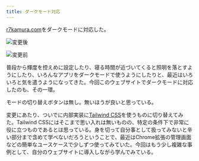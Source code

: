 ```yaml
---
title: ダークモード対応
---
```

[r7kamura.com](https://r7kamura.com/)をダークモードに対応した。

![](https://lh3.googleusercontent.com/yFNW2HN81ti_9VNH1r4HJyH8TIdMA_j6ganrht-_js2pK1ma1B5zDbiKKZf2anD_rdoWwAeuYJDT1Ju6-GWtY_pAd7ecDJlegsUfQY3HQSddMrFC3fQqBFFl1R7rf2Ir96jmSLWm604dgdvtwd93SroXYJkAvlLHylsAx4NkKynWGn2-6L13JxxqGV10 "変更後")

![](https://lh5.googleusercontent.com/2BvGSdX9eWgCzrgHexnDxx0Cfo84Fk3FzfYidFXDrRbepZKlHyUoCSeVR7uttbOIl9d2sPGtfspzyp4Iy3K4acAF79dDVHm3p6ywMXvd_kPP2mVjBvMTcZSv4gBj1VbWjvL3Qid25AMqNFraaiNVOxITEIkEzD74fpZ2kN8n4O5K8FXXHQr3u9D3ccmS "変更前")

普段から輝度を控えめに設定したり、寝る時間が近づいてくると照明を落とすようにしたり、いろんなアプリをダークモードで使うようにしたりと、最近はいろいろと気を遣うようになってきた。今回このウェブサイトでダークモードに対応したのも、その一環。

モードの切り替えボタンは無し。無いほうが良いと思っている。

変更にあたり、ついでに内部実装に[Tailwind CSS](https://tailwindcss.com/)を使うものに切り替えてみた。Tailwind CSSにはそこまで思い入れは無いものの、特定の条件下で非常に役に立つものであるとは思っている。身を切って自分事として扱ってみないと辛い部分まで含めて学べないだろうということで、最近はChrome拡張の管理画面などの簡単なユースケースで少しずつ使ってみていた。今回はもう少し複雑な事例として、自分のウェブサイトに導入しながら学んでみている。
